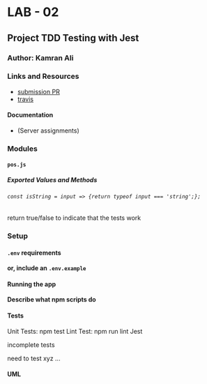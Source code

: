 # LAB - 02

## Project TDD Testing with Jest

### Author: Kamran Ali


### Links and Resources
* [submission PR](https://github.com/kgali21/401-lab-01/pull/1)
* [travis](https://travis-ci.com/401-advanced-javascript-KamranAli/lab-00/builds/127880928)

#### Documentation
* (Server assignments)

### Modules
#### `pos.js`
##### Exported Values and Methods

###### `const isString = input => {return typeof input === 'string';};`
return true/false to indicate that the tests work


### Setup
#### `.env` requirements

**or, include an `.env.example`**

#### Running the app

**Describe what npm scripts do**
  
#### Tests
Unit Tests: npm test
Lint Test: npm run lint
Jest

incomplete tests

need to test xyz ...

#### UML

